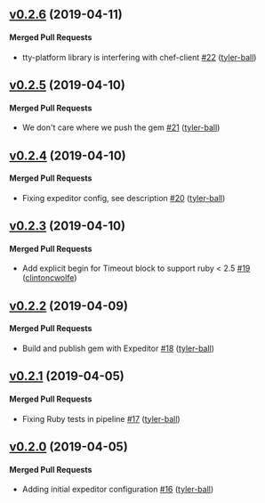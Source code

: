 <!-- latest_release 0.2.6 -->
## [v0.2.6](https://github.com/chef/license-acceptance/tree/v0.2.6) (2019-04-11)

#### Merged Pull Requests
- tty-platform library is interfering with chef-client [#22](https://github.com/chef/license-acceptance/pull/22) ([tyler-ball](https://github.com/tyler-ball))
<!-- latest_release -->

<!-- release_rollup since=0.2.5-->

## [v0.2.5](https://github.com/chef/license-acceptance/tree/v0.2.5) (2019-04-10)

#### Merged Pull Requests
- We don&#39;t care where we push the gem [#21](https://github.com/chef/license-acceptance/pull/21) ([tyler-ball](https://github.com/tyler-ball))

## [v0.2.4](https://github.com/chef/license-acceptance/tree/v0.2.4) (2019-04-10)

#### Merged Pull Requests
- Fixing expeditor config, see description [#20](https://github.com/chef/license-acceptance/pull/20) ([tyler-ball](https://github.com/tyler-ball))

## [v0.2.3](https://github.com/chef/license-acceptance/tree/v0.2.3) (2019-04-10)

#### Merged Pull Requests
- Add explicit begin for Timeout block to support ruby &lt; 2.5 [#19](https://github.com/chef/license-acceptance/pull/19) ([clintoncwolfe](https://github.com/clintoncwolfe))

## [v0.2.2](https://github.com/chef/license-acceptance/tree/v0.2.2) (2019-04-09)

#### Merged Pull Requests
- Build and publish gem with Expeditor [#18](https://github.com/chef/license-acceptance/pull/18) ([tyler-ball](https://github.com/tyler-ball))

## [v0.2.1](https://github.com/chef/license-acceptance/tree/v0.2.1) (2019-04-05)

#### Merged Pull Requests
- Fixing Ruby tests in pipeline [#17](https://github.com/chef/license-acceptance/pull/17) ([tyler-ball](https://github.com/tyler-ball))

## [v0.2.0](https://github.com/chef/license-acceptance/tree/v0.2.0) (2019-04-05)

#### Merged Pull Requests
- Adding initial expeditor configuration [#16](https://github.com/chef/license-acceptance/pull/16) ([tyler-ball](https://github.com/tyler-ball))

<!-- release_rollup -->

<!-- latest_stable_release -->

<!-- latest_stable_release -->
